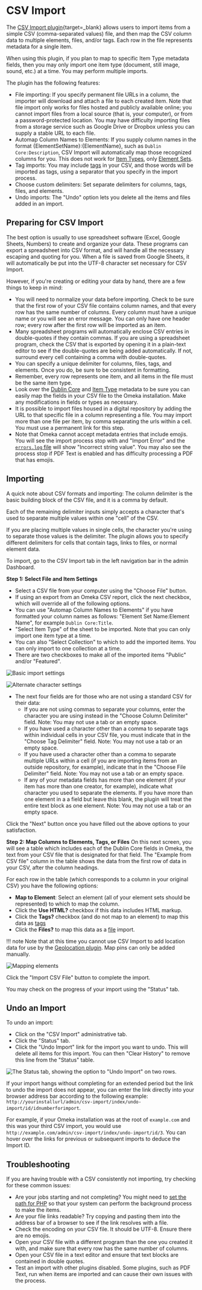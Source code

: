 # CSV Import

The [CSV Import plugin](https://omeka.org/classic/plugins/CsvImport/){target=_blank} allows users to import items from a simple CSV (comma-separated values) file, and then map the CSV column data to multiple elements, files, and/or tags. Each row in the file represents metadata for a single item.

When using this plugin, if you plan to map to specific Item Type metadata fields, then you may only import one item type (document, still image, sound, etc.) at a time. You may perform multiple imports.

The plugin has the following features:

-   File importing: If you specify permanent file URLs in a column, the importer will download and attach a file to each created item. Note that file import only works for files hosted and publicly available online; you cannot import files from a local source (that is, your computer), or from a password-protected location. You may have difficulty importing files from a storage service such as Google Drive or Dropbox unless you can supply a stable URL to each file. 
- Automap Column Names to Elements: If you supply column names in the format {ElementSetName}:{ElementName}, such as `Dublin Core:Description`, CSV Import will automatically map those recognized columns for you. This does not work for [Item Types](../Content/Item_Types.md), only [Element Sets](../Admin/Settings/Element_Sets.md). 
-   Tag imports: You may include [tags](../Content/Tags.md) in your CSV, and those words will be imported as tags, using a separator that you specify in the import process.
-   Choose custom delimiters: Set separate delimiters for columns, tags, files, and elements.
-   Undo imports: The "Undo" option lets you delete all the items and files added in an import.

## Preparing for CSV Import

The best option is usually to use spreadsheet software (Excel, Google Sheets, Numbers) to create and organize your data. These programs can export a spreadsheet into CSV format, and will handle all the necessary escaping and quoting for you. When a file is saved from Google Sheets, it will automatically be put into the UTF-8 character set necessary for CSV Import.

However, if you're creating or editing your data by hand, there are a few things to keep in mind:

-   You will need to normalize your data before importing. Check to be sure that the first row of your CSV file contains column names, and that every row has the same number of columns. Every column must have a unique name or you will see an error message. You can only have one header row; every row after the first row will be imported as an item.
-   Many spreadsheet programs will automatically enclose CSV entries in double-quotes if they contain commas. If you are using a spreadsheet program, check the CSV that is exported by opening it in a plain-text editor to see if the double-quotes are being added automatically. If not, surround every cell containing a comma with double-quotes. 
-   You can specify a unique delimiter for columns, files, tags, and elements. Once you do, be sure to be consistent in formatting. 
-   Remember, every row represents one item, and all items in the file must be the same item type.
-   Look over the [Dublin Core](../Content/Working_with_Dublin_Core.md) and [Item Type](../Content/Item_Types.md) metadata to be sure you can easily map the fields in your CSV file to the Omeka installation. Make any modifications in fields or types as necessary.
-   It is possible to import files housed in a digital repository by adding the URL to that specific file in a column representing a file. You may import more than one file per item, by comma separating the urls within a cell. You must use a permanent link for this step.
- Note that Omeka cannot accept metadata entries that include emojis. You will see the import process stop with and "Import Error" and the [`errors.log` file](../Troubleshooting/Retrieving_Error_Messages.md) will show "Incorrect string value". You may also see the process stop if PDF Text is enabled and has difficulty processing a PDF that has emojis.

## Importing

A quick note about CSV formats and importing: The column delimiter is the basic building block of the CSV file, and it is a comma by default.

Each of the remaining delimiter inputs simply accepts a character that's used to separate multiple values within one "cell" of the CSV.

If you are placing multiple values in single cells, the character you're using to separate those values is the delimiter. The plugin allows you to specify different delimiters for cells that contain tags, links to files, or normal element data.

To import, go to the CSV Import tab in the left navigation bar in the admin Dashboard.

**Step 1: Select File and Item Settings**

- Select a CSV file from your computer using the "Choose File" button.
- If using an export from an Omeka CSV report, click the next checkbox, which will override all of the following options. 
- You can use "Automap Column Names to Elements" if you have formatted your column names as follows: "Element Set Name:Element Name", for example `Dublin Core:Title`.
- "Select Item Type" of the sheet to be imported. Note that you can only import one item type at a time. 
- You can also "Select Collection" to which to add the imported items. You can only import to one collection at a time. 
- There are two checkboxes to make all of the imported items "Public" and/or "Featured".

![Basic import settings](../doc_files/plugin_images/CSV1.png)

![Alternate character settings](../doc_files/plugin_images/CSV2.png)

- The next four fields are for those who are not using a standard CSV for their data:
    - If you are not using commas to separate your columns, enter the character you are using instead in the "Choose Column Delimiter" field. Note: You may not use a tab or an empty space.
    - If you have used a character other than a comma to separate tags within individual cells in your CSV file, you must indicate that in the "Choose Tag Delimiter" field. Note: You may not use a tab or an empty space.
    - If you have used a character other than a comma to separate multiple URLs within a cell (if you are importing items from an outside repository, for example), indicate that in the "Choose File Delimiter" field. Note: You may not use a tab or an empty space.
    - If any of your metadata fields has more than one element (if your item has more than one creator, for example), indicate what character you used to separate the elements. If you have more than one element in a a field but leave this blank, the plugin will treat the entire text block as one element. Note: You may not use a tab or an empty space.

Click the "Next" button once you have filled out the above options to your satisfaction. 

**Step 2: Map Columns to Elements, Tags, or Files**
On this next screen, you will see a table which includes each of the Dublin Core fields in Omeka, the text from your CSV file that is designated for that field. The "Example from CSV file" column in the table shows the data from the first row of data in your CSV, after the column headings. 

For each row in the table (which corresponds to a column in your original CSV) you have the following options: 

- **Map to Element**: Select an element (all of your element sets should be represented) to which to map the column.
- Click the **Use HTML?** checkbox if this data includes HTML markup.
- Click the **Tags?** checkbox (and do not map to an element) to map this data as [tags](../Content/Tags.md)
- Click the **Files?** to map this data as a [file](../Content/Files.md) import. 

!!! note 
	Note that at this time you cannot use CSV Import to add location data for use by the [Geolocation plugin](Geolocation.md). Map pins can only be added manually.

![Mapping elements](../doc_files/plugin_images/CSV3.png)

Click the "Import CSV File" button to complete the import.

You may check on the progress of your import using the "Status" tab.

Undo an Import
----------------------------------------------------------------
To undo an import:

-   Click on the "CSV Import" administrative tab.
-   Click the "Status" tab.
-   Click the "Undo Import" link for the import you want to undo. This will delete all items for this import. You can then "Clear History" to remove this line from the "Status" table.

![The Status tab, showing the option to "Undo Import" on two rows.](../doc_files/plugin_images/CSVUndo.png)

If your import hangs without completing for an extended period but the link to undo the import does not appear, you can enter the link directly into your browser address bar according to the following example: `http://yourinstallurl/admin/csv-import/index/undo-import/id/idnumberforimport`.

For example, if your Omeka installation was at the root of `example.com` and this was your third CSV import, you would use
`http://example.com/admin/csv-import/index/undo-import/id/3`. You can hover over the links for previous or subsequent imports to deduce the Import ID.

## Troubleshooting

If you are having trouble with a CSV consistently not importing, try checking for these common issues:

- Are your jobs starting and not completing? You might need to [set the path for PHP](../Technical/Setting_PHP_Path.md) so that your system can perform the background process to make the items.
- Are your file links readable? Try copying and pasting them into the address bar of a browser to see if the link resolves with a file.
- Check the encoding on your CSV file. It should be UTF-8. Ensure there are no emojis.
- Open your CSV file with a different program than the one you created it with, and make sure that every row has the same number of columns.
- Open your CSV file in a text editor and ensure that text blocks are contained in double quotes.
- Test an import with other plugins disabled. Some plugins, such as PDF Text, run when items are imported and can cause their own issues with the process.
